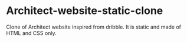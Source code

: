 # Architect-website-static-clone
Clone of Architect website inspired from dribble. It is static and made of HTML and CSS only.
